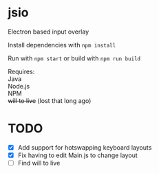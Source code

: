 # jsio
Electron based input overlay

Install dependencies with `npm install`

Run with `npm start`
or build with `npm run build`

Requires:  
Java  
Node.js  
NPM  
~~will to live~~ (lost that long ago)

# TODO
- [X] Add support for hotswapping keyboard layouts
- [X] Fix having to edit Main.js to change layout
- [ ] Find will to live
